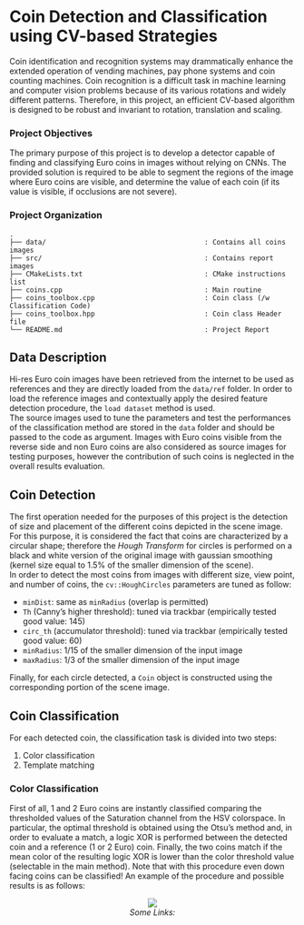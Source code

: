 # Coin Detection and Classification using CV-based Strategies

Coin identification and recognition systems may drammatically enhance the extended operation of vending machines, pay phone systems and coin counting machines. Coin recognition is a difficult task in machine learning and computer vision problems because of its various rotations and widely different patterns. Therefore, in this project, an efficient CV-based algorithm is designed to be robust and invariant to rotation, translation and scaling.

### Project Objectives
The primary purpose of this project is to develop a detector capable of finding and classifying Euro coins in images without relying on CNNs. The provided solution is required to be able to segment the regions of the image where Euro coins are visible, and determine the value of each coin (if its value is visible, if occlusions are not severe).

### Project Organization
```
.
├── data/                                       : Contains all coins images
├── src/                                        : Contains report images
├── CMakeLists.txt                              : CMake instructions list
├── coins.cpp                                   : Main routine
├── coins_toolbox.cpp                           : Coin class (/w Classification Code)
├── coins_toolbox.hpp                           : Coin class Header file
└── README.md                                   : Project Report 
```

## Data Description
Hi-res Euro coin images have been retrieved from the internet to be used as references and they are directly loaded from the `data/ref` folder. In order to load the reference images and contextually apply the desired feature detection procedure, the `load dataset` method is used. \
The source images used to tune the parameters and test the performances of the classification method are stored in the `data` folder and should be passed to the code as argument. Images with Euro coins visible from the reverse side and non Euro coins are also considered as source images for testing purposes, however the contribution of such coins is neglected in the overall results evaluation.

## Coin Detection
The first operation needed for the purposes of this project is the detection of size and placement of the different coins depicted in the scene image. For this purpose, it is considered the fact that coins are characterized by a circular shape; therefore the _Hough Transform_ for circles is performed on a black and white version of the original image with gaussian smoothing (kernel size equal to 1.5% of the smaller dimension of the scene). \
In order to detect the most coins from images with different size, view point, and number of coins, the `cv::HoughCircles` parameters are tuned as follow:
- `minDist`: same as `minRadius` (overlap is permitted)
- `Th` (Canny’s higher threshold): tuned via trackbar (empirically tested good value: 145)
- `circ_th` (accumulator threshold): tuned via trackbar (empirically tested good value: 60)
- `minRadius`: 1/15 of the smaller dimension of the input image
- `maxRadius`: 1/3 of the smaller dimension of the input image

Finally, for each circle detected, a `Coin` object is constructed using the corresponding portion of the scene image.

## Coin Classification
For each detected coin, the classification task is divided into two steps:
1. Color classification
2. Template matching

### Color Classification
First of all, 1 and 2 Euro coins are instantly classified comparing the thresholded values of the Saturation channel from the HSV colorspace. In particular, the optimal threshold is obtained using the Otsu’s method and, in order to evaluate a match, a logic XOR is performed between the detected coin and a reference (1 or 2 Euro) coin. Finally, the two coins match if the mean color of the resulting logic XOR is lower than the color threshold value (selectable in the main method). Note that with this procedure even down facing coins can be classified!
An example of the procedure and possible results is as follows:
<p align="center">
  <img src="http://s.4cdn.org/image/title/105.gif"><br>
  <i>Some Links:</i>
</p>




